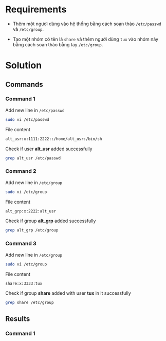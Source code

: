 # Requirements

- Thêm một người dùng vào hệ thống bằng cách soạn thảo `/etc/passwd` và `/etc/group`.

- Tạo một nhóm có tên là `share` và thêm người dùng `tux` vào nhóm này bằng cách soạn thảo bằng tay `/etc/group`.

# Solution

## Commands

### Command 1

Add new line in `/etc/passwd`

```sh
sudo vi /etc/passwd
```

File content

```sh
alt_usr:x:1111:2222::/home/alt_usr:/bin/sh
```

Check if user **alt_usr** added successfully

```sh
grep alt_usr /etc/passwd
```

### Command 2

Add new line in `/etc/group`

```sh
sudo vi /etc/group
```

File content

```sh
alt_grp:x:2222:alt_usr
```

Check if group **alt_grp** added successfully

```sh
grep alt_grp /etc/group
```

### Command 3

Add new line in `/etc/group`

```sh
sudo vi /etc/group
```

File content

```sh
share:x:3333:tux
```

Check if group **share** added with user **tux** in it successfully

```sh
grep share /etc/group
```

## Results

### Command 1

```sh

```